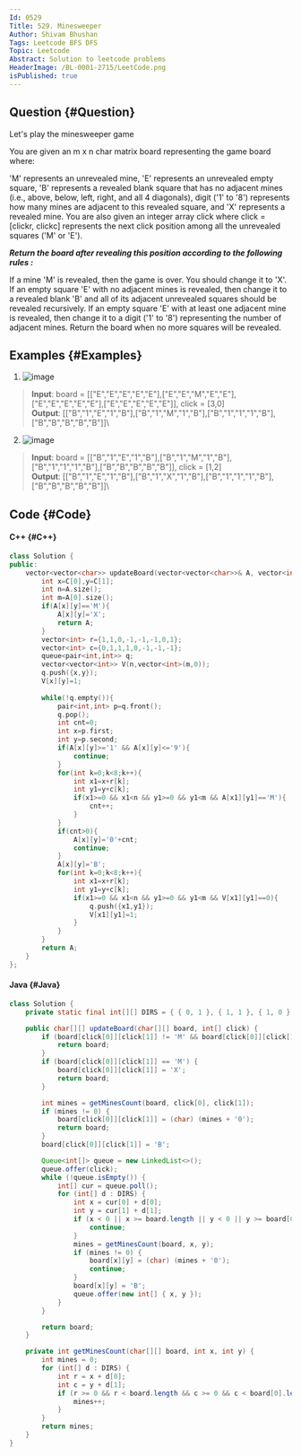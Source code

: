 ```yaml
---
Id: 0529
Title: 529. Minesweeper
Author: Shivam Bhushan
Tags: Leetcode BFS DFS
Topic: Leetcode
Abstract: Solution to leetcode problems
HeaderImage: /BL-0001-2715/LeetCode.png
isPublished: true
---
```


## Question {#Question}

Let's play the minesweeper game

You are given an m x n char matrix board representing the game board where:

'M' represents an unrevealed mine,
'E' represents an unrevealed empty square,
'B' represents a revealed blank square that has no adjacent mines (i.e., above, below, left, right, and all 4 diagonals),
digit ('1' to '8') represents how many mines are adjacent to this revealed square, and
'X' represents a revealed mine.
You are also given an integer array click where click = [clickr, clickc] represents the next click position among all the unrevealed squares ('M' or 'E').

***Return the board after revealing this position according to the following rules :***

If a mine 'M' is revealed, then the game is over. You should change it to 'X'.
If an empty square 'E' with no adjacent mines is revealed, then change it to a revealed blank 'B' and all of its adjacent unrevealed squares should be revealed recursively.
If an empty square 'E' with at least one adjacent mine is revealed, then change it to a digit ('1' to '8') representing the number of adjacent mines.
Return the board when no more squares will be revealed.

## Examples {#Examples}
1. ![image](https://assets.leetcode.com/uploads/2018/10/12/minesweeper_example_1.png)
>**Input**: board = [["E","E","E","E","E"],["E","E","M","E","E"],["E","E","E","E","E"],["E","E","E","E","E"]], click = [3,0]\
**Output**: [["B","1","E","1","B"],["B","1","M","1","B"],["B","1","1","1","B"],["B","B","B","B","B"]]\

2. ![image](https://assets.leetcode.com/uploads/2018/10/12/minesweeper_example_2.png)
>**Input**: board = [["B","1","E","1","B"],["B","1","M","1","B"],["B","1","1","1","B"],["B","B","B","B","B"]], click = [1,2]\
**Output**: [["B","1","E","1","B"],["B","1","X","1","B"],["B","1","1","1","B"],["B","B","B","B","B"]]\

## Code {#Code}
#### C++ {#C++}
```c++
class Solution {
public:
    vector<vector<char>> updateBoard(vector<vector<char>>& A, vector<int>& C) {
        int x=C[0],y=C[1];
        int n=A.size();
        int m=A[0].size();
        if(A[x][y]=='M'){
            A[x][y]='X';
            return A;
        }
        vector<int> r={1,1,0,-1,-1,-1,0,1};
        vector<int> c={0,1,1,1,0,-1,-1,-1};
        queue<pair<int,int>> q;
        vector<vector<int>> V(n,vector<int>(m,0));
        q.push({x,y});
        V[x][y]=1;
        
        while(!q.empty()){
            pair<int,int> p=q.front();
            q.pop();
            int cnt=0;
            int x=p.first;
            int y=p.second;
            if(A[x][y]>='1' && A[x][y]<='9'){
                continue;
            }
            for(int k=0;k<8;k++){
                int x1=x+r[k];
                int y1=y+c[k];
                if(x1>=0 && x1<n && y1>=0 && y1<m && A[x1][y1]=='M'){
                    cnt++;
                }
            }
            if(cnt>0){
                A[x][y]='0'+cnt;
                continue;
            }
            A[x][y]='B';
            for(int k=0;k<8;k++){
                int x1=x+r[k];
                int y1=y+c[k];
                if(x1>=0 && x1<n && y1>=0 && y1<m && V[x1][y1]==0){
                    q.push({x1,y1});
                    V[x1][y1]=1;
                }
            }
        }
        return A;
    }
};
```

#### Java {#Java}
```java
class Solution {
    private static final int[][] DIRS = { { 0, 1 }, { 1, 1 }, { 1, 0 }, { 1, -1 }, { 0, -1 }, { -1, -1 }, { -1, 0 }, { -1, 1 } };

    public char[][] updateBoard(char[][] board, int[] click) {
        if (board[click[0]][click[1]] != 'M' && board[click[0]][click[1]] != 'E') {
            return board;
        }
        if (board[click[0]][click[1]] == 'M') {
            board[click[0]][click[1]] = 'X';
            return board;
        }

        int mines = getMinesCount(board, click[0], click[1]);
        if (mines != 0) {
            board[click[0]][click[1]] = (char) (mines + '0');
            return board;
        }
        board[click[0]][click[1]] = 'B';

        Queue<int[]> queue = new LinkedList<>();
        queue.offer(click);
        while (!queue.isEmpty()) {
            int[] cur = queue.poll();
            for (int[] d : DIRS) {
                int x = cur[0] + d[0];
                int y = cur[1] + d[1];
                if (x < 0 || x >= board.length || y < 0 || y >= board[0].length || board[x][y] != 'E') {
                    continue;
                }
                mines = getMinesCount(board, x, y);
                if (mines != 0) {
                    board[x][y] = (char) (mines + '0');
                    continue;
                }
                board[x][y] = 'B';
                queue.offer(new int[] { x, y });
            }
        }

        return board;
    }

    private int getMinesCount(char[][] board, int x, int y) {
        int mines = 0;
        for (int[] d : DIRS) {
            int r = x + d[0];
            int c = y + d[1];
            if (r >= 0 && r < board.length && c >= 0 && c < board[0].length && board[r][c] == 'M') {
                mines++;
            }
        }
        return mines;
    }
}
```
